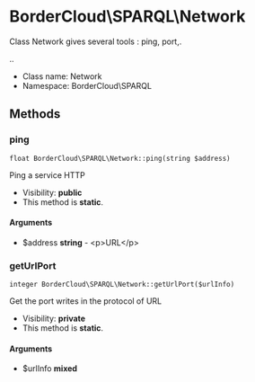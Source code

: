 BorderCloud\SPARQL\Network
===============

Class Network gives several tools : ping, port,.

..


* Class name: Network
* Namespace: BorderCloud\SPARQL







Methods
-------


### ping

    float BorderCloud\SPARQL\Network::ping(string $address)

Ping a service HTTP



* Visibility: **public**
* This method is **static**.


#### Arguments
* $address **string** - &lt;p&gt;URL&lt;/p&gt;



### getUrlPort

    integer BorderCloud\SPARQL\Network::getUrlPort($urlInfo)

Get the port writes in the protocol of URL



* Visibility: **private**
* This method is **static**.


#### Arguments
* $urlInfo **mixed**


